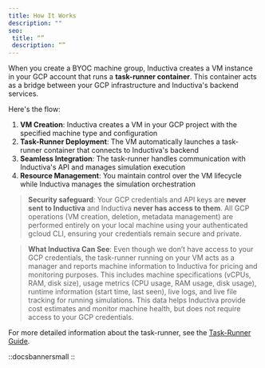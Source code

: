 ```yaml
---
title: How It Works
description: ""
seo:
 title: “”
 description: “”
---
```


When you create a BYOC machine group, Inductiva creates a VM instance in your GCP account that runs a **task-runner container**. This container acts as a bridge between your GCP infrastructure and Inductiva's backend services. 

Here's the flow:

1. **VM Creation**: Inductiva creates a VM in your GCP project with the specified machine type and configuration
2. **Task-Runner Deployment**: The VM automatically launches a task-runner container that connects to Inductiva's backend
3. **Seamless Integration**: The task-runner handles communication with Inductiva's API and manages simulation execution
4. **Resource Management**: You maintain control over the VM lifecycle while Inductiva manages the simulation orchestration


> **Security safeguard**: Your GCP credentials and API keys are **never sent to Inductiva** and Inductiva **never has access to them**. All GCP operations (VM creation, deletion, metadata management) are performed entirely on your local machine using your authenticated gcloud CLI, ensuring your credentials remain secure and private.

> **What Inductiva Can See**: Even though we don’t have access to your GCP credentials, the task-runner running on your VM acts as a manager and reports machine information to Inductiva for pricing and monitoring purposes. This includes machine specifications (vCPUs, RAM, disk size), usage metrics (CPU usage, RAM usage, disk usage), runtime information (start time, last seen), live logs, and live file tracking for running simulations. This data helps Inductiva provide cost estimates and monitor machine health, but does not require access to your GCP credentials.


For more detailed information about the task-runner, see the [Task-Runner Guide](../../use-local-task-runner/index).

::docsbannersmall
::

